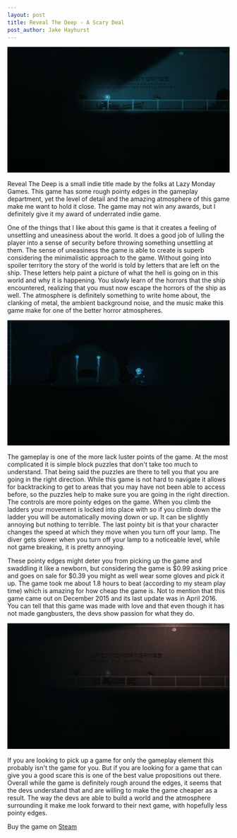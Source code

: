 ```yaml
---
layout: post
title: Reveal The Deep - A Scary Deal
post_author: Jake Hayhurst
---
```


![image](/public/images/RTD_LMG.jpg)

Reveal The Deep is a small indie title made by the folks at Lazy Monday Games. This game has some rough pointy edges in the gameplay department, yet the level of detail and the amazing atmosphere of this game make me want to hold it close. The game may not win any awards, but I definitely give it my award of underrated indie game.

One of the things that I like about this game is that it creates a feeling of unsettling and uneasiness about the world. It does a good job of lulling the player into a sense of security before throwing something unsettling at them. The sense of uneasiness the game is able to create is superb considering the minimalistic approach to the game. Without going into spoiler territory the story of the world is told by letters that are left on the ship. These letters help paint a picture of what the hell is going on in this world and why it is happening. You slowly learn of the horrors that the ship encountered, realizing that you must now escape the horrors of the ship as well. The atmosphere is definitely something to write home about, the clanking of metal, the ambient background noise, and the music make this game make for one of the better horror atmospheres.

![image](/public/images/RTD_Tom.jpg)

The gameplay is one of the more lack luster points of the game. At the most complicated it is simple block puzzles that don't take too much to understand. That being said the puzzles are there to tell you that you are going in the right direction. While this game is not hard to navigate it allows for backtracking to get to areas that you may have not been able to access before, so the puzzles help to make sure you are going in the right direction. The controls are more pointy edges on the game. When you climb the ladders your movement is locked into place with so if you climb down the ladder you will be automatically moving down or up. It can be slightly annoying but nothing to terrible. The last pointy bit is that your character changes the speed at which they move when you turn off your lamp. The diver gets slower when you turn off your lamp to a noticeable level, while not game breaking, it is pretty annoying.

These pointy edges might deter you from picking up the game and swaddling it like a newborn, but considering the game is $0.99 asking price and goes on sale for $0.39 you might as well wear some gloves and pick it up. The game took me about 1.8 hours to beat (according to my steam play time) which is amazing for how cheap the game is. Not to mention that this game came out on December 2015 and its last update was in April 2016. You can tell that this game was made with love and that even though it has not made gangbusters, the devs show passion for what they do.

![image](/public/images/RTD_TY.jpg)

If you are looking to pick up a game for only the gameplay element this probably isn't the game for you. But if you are looking for a game that can give you a good scare this is one of the best value propositions out there. Overall while the game is definitely rough around the edges, it seems that the devs understand that and are willing to make the game cheaper as a result. The way the devs are able to build a world and the atmosphere surrounding it make me look forward to their next game, with hopefully less pointy edges.

Buy the game on [Steam](http://store.steampowered.com/app/411560/)
